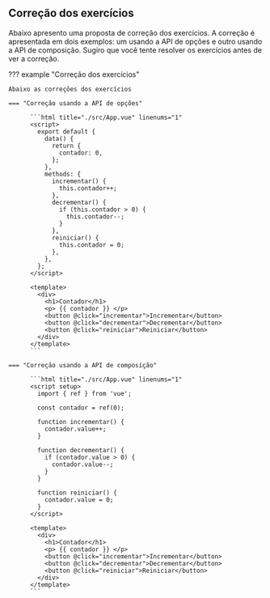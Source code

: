 ## Correção dos exercícios

Abaixo apresento uma proposta de correção dos exercícios. A correção é apresentada em dois exemplos: um usando a API de opções e outro usando a API de composição. Sugiro que você tente resolver os exercícios antes de ver a correção.

??? example "Correção dos exercícios"

    Abaixo as correções dos exercícios

    === "Correção usando a API de opções"

          ```html title="./src/App.vue" linenums="1"
          <script>
            export default {
              data() {
                return {
                  contador: 0,
                };
              },
              methods: {
                incrementar() {
                  this.contador++;
                },
                decrementar() {
                  if (this.contador > 0) {
                    this.contador--;
                  }
                },
                reiniciar() {
                  this.contador = 0;
                },
              },
            };
          </script>

          <template>
            <div>
              <h1>Contador</h1>
              <p> {{ contador }} </p>
              <button @click="incrementar">Incrementar</button>
              <button @click="decrementar">Decrementar</button>
              <button @click="reiniciar">Reiniciar</button>
            </div>
          </template>
          ```

    === "Correção usando a API de composição"

          ```html title="./src/App.vue" linenums="1"
          <script setup>
            import { ref } from 'vue';

            const contador = ref(0);

            function incrementar() {
              contador.value++;
            }

            function decrementar() {
              if (contador.value > 0) {
                contador.value--;
              }
            }

            function reiniciar() {
              contador.value = 0;
            }
          </script>

          <template>
            <div>
              <h1>Contador</h1>
              <p> {{ contador }} </p>
              <button @click="incrementar">Incrementar</button>
              <button @click="decrementar">Decrementar</button>
              <button @click="reiniciar">Reiniciar</button>
            </div>
          </template>
          ```
